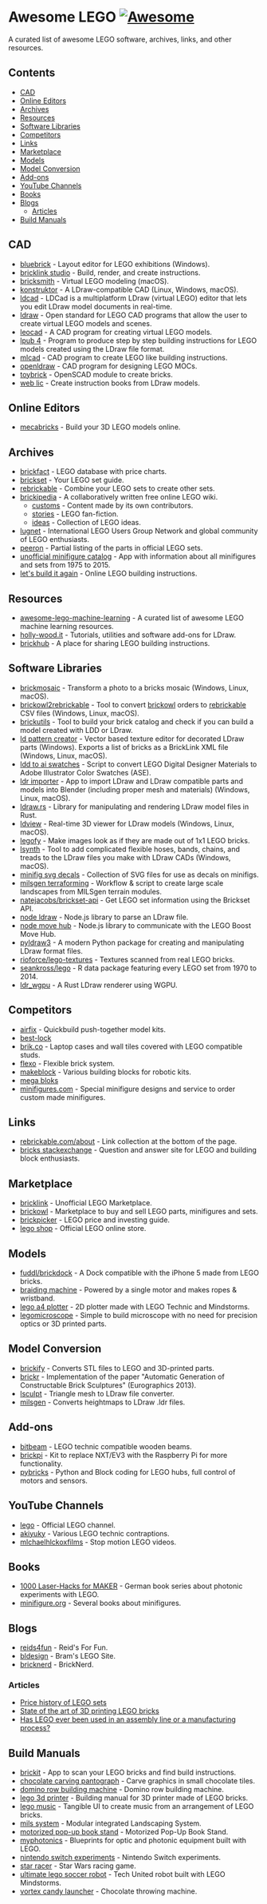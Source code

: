 # Awesome LEGO [![Awesome](https://awesome.re/badge.svg)](https://awesome.re)

A curated list of awesome LEGO software, archives, links, and other resources.

## Contents

- [CAD](#cad)
- [Online Editors](#online-editors)
- [Archives](#archives)
- [Resources](#resources)
- [Software Libraries](#software-libraries)
- [Competitors](#competitors)
- [Links](#links)
- [Marketplace](#marketplace)
- [Models](#models)
- [Model Conversion](#model-conversion)
- [Add-ons](#add-ons)
- [YouTube Channels](#youtube-channels)
- [Books](#books)
- [Blogs](#blogs)
    - [Articles](#articles)
- [Build Manuals](#build-manuals)

## CAD

- [bluebrick] - Layout editor for LEGO exhibitions (Windows).
- [bricklink studio] - Build, render, and create instructions.
- [bricksmith] - Virtual LEGO modeling (macOS).
- [konstruktor] - A LDraw-compatible CAD (Linux, Windows, macOS).
- [ldcad] - LDCad is a multiplatform LDraw (virtual LEGO) editor
    that lets you edit LDraw model documents in real-time.
- [ldraw] - Open standard for LEGO CAD programs
    that allow the user to create virtual LEGO models and scenes.
- [leocad] - A CAD program for creating virtual LEGO models.
- [lpub 4] - Program to produce step by step building instructions
    for LEGO models created using the LDraw file format.
- [mlcad] - CAD program to create LEGO like building instructions.
- [openldraw] - CAD program for designing LEGO MOCs.
- [toybrick] - OpenSCAD module to create bricks.
- [web lic] - Create instruction books from LDraw models.

[bluebrick]: https://bluebrick.lswproject.com
[bricklink studio]: https://www.bricklink.com/v3/studio/download.page
[bricksmith]: https://bricksmith.sourceforge.net
[konstruktor]: https://github.com/segfault87/Konstruktor
[ldcad]: https://www.melkert.net/LDCad
[ldraw]: https://ldraw.org
[leocad]: https://leocad.org
[lpub 4]: https://lpub4.sourceforge.net
[mlcad]: http://mlcad.lm-software.com/
[openldraw]: https://github.com/HazenBabcock/openldraw
[toybrick]: https://github.com/joewalnes/toybrick
[web lic]: https://github.com/remig/web_lic


## Online Editors

- [mecabricks] - Build your 3D LEGO models online.

[mecabricks]: https://mecabricks.com


## Archives

- [brickfact] - LEGO database with price charts.
- [brickset] - Your LEGO set guide.
- [rebrickable] - Combine your LEGO sets to create other sets.
- [brickipedia] - A collaboratively written free online LEGO wiki.
	- [customs] - Content made by its own contributors.
	- [stories] - LEGO fan-fiction.
	- [ideas] - Collection of LEGO ideas.
- [lugnet] - International LEGO Users Group Network
    and global community of LEGO enthusiasts.
- [peeron] - Partial listing of the parts in official LEGO sets.
- [unofficial minifigure catalog] - App with information about all minifigures
    and sets from 1975 to 2015.
- [let's build it again] - Online LEGO building instructions.

[brickfact]: https://brickfact.com
[brickset]: https://brickset.com
[rebrickable]: https://rebrickable.com
[brickipedia]: https://en.brickimedia.org/wiki/Main_Page
[customs]: https://en.brickimedia.org/wiki/Category:Customs
[stories]: https://en.brickimedia.org/wiki/Category:Stories
[ideas]: https://en.brickimedia.org/wiki/Category:Ideas
[lugnet]: https://lugnet.com
[peeron]: http://www.peeron.com/
[unofficial minifigure catalog]: https://www.minifigure.org/application/
[let's build it again]: https://letsbuilditagain.com


## Resources

- [awesome-lego-machine-learning] - A curated list of awesome LEGO machine learning resources.
- [holly-wood.it] - Tutorials, utilities and software add-ons for LDraw.
- [brickhub] - A place for sharing LEGO building instructions.

[awesome-lego-machine-learning]: https://github.com/360er0/awesome-lego-machine-learning
[holly-wood.it]: https://www.holly-wood.it/
[brickhub]: https://brickhub.org/


## Software Libraries

- [brickmosaic] - Transform a photo to a bricks mosaic (Windows, Linux, macOS).
- [brickowl2rebrickable] - Tool to convert [brickowl] orders to
    [rebrickable] CSV files (Windows, Linux, macOS).
- [brickutils] - Tool to build your brick catalog and check if you can build
    a model created with LDD or LDraw.
- [ld pattern creator] - Vector based texture editor for
    decorated LDraw parts (Windows).
    Exports a list of bricks as a BrickLink XML file (Windows, Linux, macOS).
- [ldd to ai swatches] - Script to convert LEGO Digital Designer Materials
    to Adobe Illustrator Color Swatches (ASE).
- [ldr importer] - App to import LDraw and LDraw compatible parts and models
    into Blender (including proper mesh and materials) (Windows, Linux, macOS).
- [ldraw.rs] - Library for manipulating and rendering LDraw model files in Rust.
- [ldview] - Real-time 3D viewer for LDraw models (Windows, Linux, macOS).
- [legofy] - Make images look as if they are made out of 1x1 LEGO bricks.
- [lsynth] - Tool to add complicated flexible hoses, bands, chains, and treads
    to the LDraw files you make with LDraw CADs (Windows, macOS).
- [minifig svg decals] - Collection of SVG files for use as decals on minifigs.
- [milsgen terraforming] - Workflow & script to create large scale landscapes from MILSgen terrain modules.
- [natejacobs/brickset-api] - Get LEGO set information using the Brickset API.
- [node ldraw] - Node.js library to parse an LDraw file.
- [node move hub] - Node.js library to communicate with the LEGO Boost Move Hub.
- [pyldraw3] - A modern Python package for creating and manipulating LDraw format files.
- [rioforce/lego-textures] - Textures scanned from real LEGO bricks.
- [seankross/lego] - R data package featuring every LEGO set from 1970 to 2014.
- [ldr_wgpu] - A Rust LDraw renderer using WGPU.

[brickmosaic]: https://sourceforge.net/projects/brickmosaic/
[brickowl2rebrickable]: https://github.com/dgrant/brickowl2rebrickable
[brickutils]: https://sourceforge.net/projects/brickutils/
[ld pattern creator]: https://sourceforge.net/projects/patterncreator/
[ldd to ai swatches]: https://github.com/NickAb/ldd-to-ai-swatches
[ldr importer]: https://github.com/le717/LDR-Importer
[ldraw.rs]: https://github.com/segfault87/ldraw.rs
[ldview]: https://ldview.sourceforge.net
[legofy]: https://github.com/JuanPotato/Legofy
[lsynth]: https://lsynth.sourceforge.net
[minifig svg decals]: https://github.com/jpgerdeman/minifig-svg-decals
[milsgen terraforming]: https://github.com/Unitron-Galactic/Tools-Workflows/tree/master/Terraforming%201
[natejacobs/brickset-api]: https://github.com/NateJacobs/Brickset-API
[node ldraw]: https://github.com/jsonxr/node-ldraw
[node move hub]: https://github.com/hobbyquaker/node-movehub
[pyldraw3]: https://github.com/hbmartin/pyldraw3/
[rioforce/lego-textures]: https://github.com/rioforce/LEGO-Textures
[seankross/lego]: https://github.com/seankross/lego
[ldr_wgpu]: https://github.com/ScanMountGoat/ldr_wgpu


## Competitors

- [airfix] - Quickbuild push-together model kits.
- [best-lock]
- [brik.co] - Laptop cases and wall tiles covered with LEGO compatible studs.
- [flexo] - Flexible brick system.
- [makeblock] - Various building blocks for robotic kits.
- [mega bloks]
- [minifigures.com] - Special minifigure designs and service to order
    custom made minifigures.

[airfix]: https://uk.airfix.com/shop/quick-build
[best-lock]: http://www.best-lock.com/
[brik.co]: https://www.brik.co
[flexo]: https://www.flexo.nz
[makeblock]: https://www.makeblock.com
[mega bloks]: https://megabloks.com
[minifigures.com]: https://www.minifigures.com/


## Links

- [rebrickable.com/about] - Link collection at the bottom of the page.
- [bricks stackexchange] - Question and answer site
    for LEGO and building block enthusiasts.

[rebrickable.com/about]: https://rebrickable.com/about
[bricks stackexchange]: https://bricks.stackexchange.com


## Marketplace

- [bricklink] - Unofficial LEGO Marketplace.
- [brickowl] - Marketplace to buy and sell LEGO parts, minifigures and sets.
- [brickpicker] - LEGO price and investing guide.
- [lego shop] - Official LEGO online store.

[bricklink]: https://bricklink.com
[brickowl]: https://brickowl.com
[brickpicker]: https://brickpicker.com
[lego shop]: https://shop.lego.com


## Models

- [fuddl/brickdock] - A Dock compatible with the iPhone 5 made from LEGO bricks.
- [braiding machine] - Powered by a single motor and makes ropes & wristband.
- [lego a4 plotter] - 2D plotter made with LEGO Technic and Mindstorms.
- [legomicroscope] - Simple to build microscope
    with no need for precision optics or 3D printed parts.

[fuddl/brickdock]: https://github.com/fuddl/BrickDock
[braiding machine]: https://nico71.fr/braiding-machine-makes-wristband
[lego a4 plotter]: https://www.youtube.com/watch?v=fGQu90EPVAM
[legomicroscope]: https://github.com/tobetz/LegoMicroscope


## Model Conversion

- [brickify] - Converts STL files to LEGO and 3D-printed parts.
- [brickr] - Implementation of the paper
    "Automatic Generation of Constructable Brick Sculptures" (Eurographics 2013).
- [lsculpt] - Triangle mesh to LDraw file converter.
- [milsgen] - Converts heightmaps to LDraw .ldr files.

[brickify]: https://github.com/ad-si/brickify
[brickr]: https://lgg.epfl.ch/publications/2013/lego
[lsculpt]: https://code.google.com/archive/p/lsculpt
[milsgen]: https://github.com/otonribic/milsgen


## Add-ons

- [bitbeam] - LEGO technic compatible wooden beams.
- [brickpi] - Kit to replace NXT/EV3 with the Raspberry Pi for more functionality.
- [pybricks] - Python and Block coding for LEGO hubs, full control of motors and sensors.

[bitbeam]: https://github.com/hugs/bitbeam
[brickpi]: https://www.dexterindustries.com/brickpi/
[pybricks]: https://pybricks.com/


## YouTube Channels

- [lego] - Official LEGO channel.
- [akiyuky] - Various LEGO technic contraptions.
- [mlchaelhlckoxfilms] - Stop motion LEGO videos.

[lego]: https://youtube.com/user/LEGO
[akiyuky]: https://youtube.com/user/akiyuky
[mlchaelhlckoxfilms]: https://youtube.com/user/MlCHAELHlCKOXFilms


## Books

- [1000 Laser-Hacks for MAKER][laser-hacks] - German book series
    about photonic experiments with LEGO.
- [minifigure.org] - Several books about minifigures.

[laser-hacks]: https://www.1000laserhacks.uni-osnabrueck.de/startseite.html
[minifigure.org]: https://www.minifigure.org


## Blogs

- [reids4fun] - Reid's For Fun.
- [bldesign] - Bram's LEGO Site.
- [bricknerd] - BrickNerd.

[reids4fun]: https://www.reids4fun.com/topic/lego
[bldesign]: https://lego.bldesign.org/
[bricknerd]: https://bricknerd.com/


### Articles

- [Price history of LEGO sets][price-history]
- [State of the art of 3D printing LEGO bricks][printing-bricks]
- [Has LEGO ever been used in an assembly line or a manufacturing process?][asm]

[price-history]: https://web.archive.org/web/20240708123806/https://therealityprose.wordpress.com/2013/01/17/what_happened_with_lego/
[printing-bricks]: https://hackaday.com/2017/09/08/ive-seen-the-future-and-its-full-of-freakin-huge-bricks/
[asm]: https://bricks.stackexchange.com/questions/11252


## Build Manuals

- [brickit] - App to scan your LEGO bricks and find build instructions.
- [chocolate carving pantograph] - Carve graphics in small chocolate tiles.
- [domino row building machine][domino] - Domino row building machine.
- [lego 3d printer] - Building manual for 3D printer made of LEGO bricks.
- [lego music] - Tangible UI to create music from an arrangement of LEGO bricks.
- [mils system] - Modular integrated Landscaping System.
- [motorized pop-up book stand][motorized-book-stand] - Motorized Pop-Up Book Stand.
- [myphotonics] - Blueprints for optic and photonic equipment built with LEGO.
- [nintendo switch experiments][nintendo] - Nintendo Switch experiments.
- [star racer] - Star Wars racing game.
- [ultimate lego soccer robot][ulsr] - Tech United robot
    built with LEGO Mindstorms.
- [vortex candy launcher] - Chocolate throwing machine.

[brickit]: https://brickit.app
[chocolate carving pantograph]: https://woodgears.ca/pantograph/lego.html
[domino]: https://woodgears.ca/domino/
[lego 3d printer]: https://www.instructables.com/id/LEGO-3d-Printer/
[lego music]: https://hackaday.io/project/161277-lego-music
[mils system]: https://www.abellon.net/MILS/
[motorized-book-stand]: https://jkbrickworks.com/motorized-pop-up-book-stand/
[myphotonics]: https://www.ufp.uni-osnabrueck.de/en/education/myphotonics.html
[nintendo]: https://cargocollective.com/vimalpatel/nintendo-switch-experiments
[star racer]: https://tkelcreations.blogspot.com/2018/03/star-racer.html
[ulsr]: https://hackaday.com/2017/08/12/mindstorms-soccer-robot-inspired-by-real-soccer-robot/
[vortex candy launcher]: https://jkbrickworks.com/vortex-candy-launcher/
